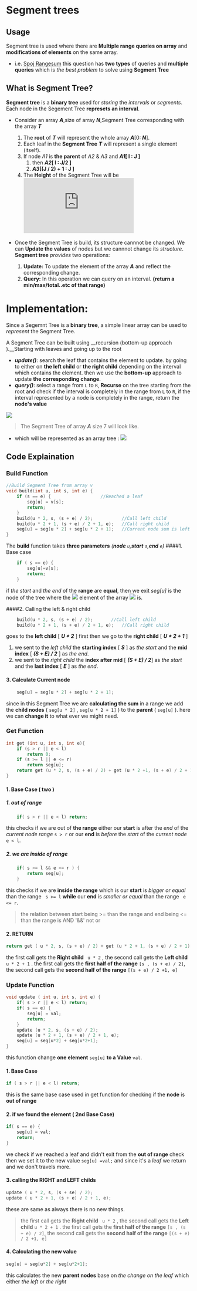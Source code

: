 # Segment trees
## Usage
Segment tree is used where there are __Multiple range queries on array__ and 
__modifications of elements__ on the same array.

+ i.e. [Spoj Rangesum](https://www.spoj.com/problems/RANGESUM/fbclid=IwAR1mZQJiOUpais0ZMHYxaTpN5bdNnrg-Py3Q1vbBAL6s390340hrwv5fibI) this question has __two types__ of queries and __multiple queries__ which is _the best problem_ to solve using __Segment Tree__

## What is Segment Tree?
__Segment tree__ is a __binary tree__ used for _storing_ the _intervals_ or _segments_. Each node in the Segement Tree __represets an interval__. 
+ Consider an array _**A**_,size of array **_N_**,Segment Tree corresponding with the array **_T_**
    1. The __root__ of __*T*__ will represent the whole array **_A_**[0: **_N_**].
    2. Each leaf in the __Segment Tree__ __*T*__ will represent a single element (itself).
    3. If node _A1_ is __the parent__ of _A2_ & _A3_ and **_A1_[ I : J ]** 
        1. then **_A2_[ I : J/2 ]**  
        2. ___A3_[(J / 2) + 1 : J ]__
    4. The __Height__ of the Segment Tree will be  ![](https://latex.codecogs.com/gif.latex?%5Cinline%20log_2(N))

+ Once the Segment Tree is build, its structure cannnot be changed. We can __Update the values__ of nodes but we cannnot change its _structure_. __Segment tree__ _provides_ two operations:
    1. __Update:__ To update  the element of the array _**A**_ and reflect the corresponding change.
    2. __Query:__ In this operation we can query on an interval. __(return  a min/max/total..etc of that range)__

# Implementation:
Since a Segemnt Tree is a __binary tree__, a simple linear array can be used to _represent_ the Segment Tree.

A Segment Tree can be built using __recursion (bottom-up approach ).__Starting with leaves and going up to the root 
+ __*update()*__: search the leaf that contains the element to update. by going to either on __the left child__ or __the right child__ depending on the interval which contains the element. then we use the __bottom-up__ approach to update __the corresponding change__. 
+ __*query()*__: select a range from `L` to `R`, __Recurse__ on the tree starting from the root and check if the interval is completely in the range from `L` to `R`, if the interval represented by a node is completely in the range, return the __node's value__

![](img/tree_1.jpg)
>The Segment Tree of array __*A*__ size 7 will look like.
 
+ which will be represented as an array tree :
![](img/array_1.jpg)

## Code Explaination
### Build Function
```c++
//Build Segment Tree from array v
void build(int u, int s, int e) {
	if (s == e) { 					//Reached a leaf
		seg[u] = v[s];
		return;
	}
	build(u * 2, s, (s + e) / 2);			//Call left child
	build(u * 2 + 1, (s + e) / 2 + 1, e);	//Call right child
	seg[u] = seg[u * 2] + seg[u * 2 + 1];	//Current node sum is left + right
}
```
The __build__ function takes __three parameters__ _(__node__ `u`,__start__ `s`,__end__ `e`)_ 
####1. Base case 
```c++
    if ( s == e) {
        seg[u]=v[s];
        return;
    }
```
if _the start_ and _the end_ of the __range__ are __equal__, then we exit _seg[u]_ is the node
of the tree where the ![](https://latex.codecogs.com/gif.latex?\inline&space;\fn_phv&space;\large&space;s^{th}) element of the array ![](https://latex.codecogs.com/gif.latex?\inline&space;\fn_phv&space;\normal&space;U_s) is.

####2. Calling the left & right child
```c++
	build(u * 2, s, (s + e) / 2);		//Call left child
	build(u * 2 + 1, (s + e) / 2 + 1, e);	//Call right child
```
goes to the __left child__ [ **_U * 2_** ] first then we go to the __right child__ [ ___U * 2 + 1___ ]  
1. we sent to the _left child_ the __starting index__ [ ___S___ ] as _the start_ and the __mid index__ [ ___(S + E) / 2___ ] as _the end_.
2. we sent to the _right child_ the __index after mid__ [ ___(S + E) / 2___] as _the start_ and the __last index__ [ ___E___ ] as _the end_.

#### 3. Calculate Current node
```c++ 
    seg[u] = seg[u * 2] + seg[u * 2 + 1];
```
since in this Segment Tree we are __calculating the sum__ in a range we add the __child nodes__ ( `seg[u * 2]` , `seg[u * 2 + 1]` ) to the __parent__ ( `seg[u]` ).
here we can __change it__ to what ever we might need.

### Get Function
```c++
int get (int u, int s, int e){
    if (s > r || e < l)
        return 0;
    if (s >= l || e <= r)
        return seg[u];
    return get (u * 2, s, (s + e) / 2) + get (u * 2 +1, (s + e) / 2 + 1, e);
}
```
#### 1. Base Case ( two )
##### 1. out of range
```c++
    if( s > r || e < l) return;
```
this checks if we are out of __the range__ either our __start__ is after the _end_ of the _current node range_ `s > r` or our __end__ is _before_ the _start_ of the _current node_ `e < l`. 
##### 2. we are inside of range
```c++
    if( s >= l && e <= r ) {
        return seg[u];
    }
```
this checks if we are __inside the range__ which is our __start__ is _bigger or equal_ than the range ` s >= l` __while__ our __end__ is _smaller or equal_ than the range ` e <= r`. 
>the relation between start being >= than the range and end being <= than the range is AND '&&' not or


#### 2. RETURN
```c++ 
return get ( u * 2, s, (s + e) / 2) + get (u * 2 + 1, (s + e) / 2 + 1);
```
the first call gets the __Right child__ ` u * 2` , the second call gets the __Left child__ `u * 2 + 1` .
the first call gets the __first half of the range__ `[s , (s + e) / 2]`, the second call gets the __second half of the range__ `[(s + e) / 2 +1, e]`

### Update Function
```c++
void update ( int u, int s, int e) {
    if( s > r || e < l) return;
    if( s == e) {
        seg[u] = val;
        return;
    }
    update (u * 2, s, (s + e) / 2);
    update (u * 2 + 1, (s + e) / 2 + 1, e);
    seg[u] = seg[u*2] + seg[u*2+1];
}
```
this function change __one element__ `seg[u]` __to a Value__ `val`.

#### 1. Base Case
```c++
if ( s > r || e < l) return;
```
this is the same base case used in get function for checking if the __node__ is __out of range__

#### 2. if we found the element ( 2nd Base Case)
```c++
if( s == e) {
    seg[u] = val;
    return;
}
```
we check if we reached a leaf and didn't exit from the __out of range__ check then we set it to
the new value `seg[u] =val;` and since it's a _leaf_ we return and we don't travels more.

#### 3. calling the RIGHT and LEFT childs
```c++ 
update ( u * 2, s, (s + se) / 2);
update ( u * 2 + 1, (s + e) / 2 + 1, e);
```
these are same as always there is no new things.
> the first call gets the __Right child__ ` u * 2` , the second call gets the __Left child__ `u * 2 + 1` .
the first call gets the __first half of the range__ `[s , (s + e) / 2]`, the second call gets the __second half of the range__ `[(s + e) / 2 +1, e]`

#### 4. Calculating the new value 
```c++
seg[u] = seg[u*2] + seg[u*2+1];
```
this calculates the new __parent nodes__ base on _the change on the leaf_ which either _the left_ or _the right_ 


